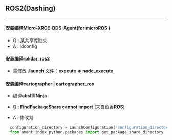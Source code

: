 ## ROS2(Dashing)
***
#### 安装编译Micro-XRCE-DDS-Agent(for microROS )
* Q : 某共享库缺失
* A : ldconfig
#### 安装编译rplidar_ros2
* 需修改 **.launch** 文件：**execute => node_execute**
#### 安装编译cartographer | cartographer_ros
* 编译**absl**需**Ninja**

* Q : **FindPackageShare cannot import** (来自鱼香**ROS**)
* A : 修改为
```python
  configuration_directory = LaunchConfiguration('configuration_directory',default= os.path.join(get_package_share_directory('fishbot_cartographer'), 'config') )
  from ament_index_python.packages import get_package_share_directory
